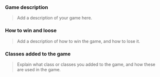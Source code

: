 ### Game description
> Add a description of your game here.

### How to win and loose
> Add a description of how to win the game, and how to lose it.

### Classes added to the game
> Explain what class or classes you added to the game, and how these are used in the game.